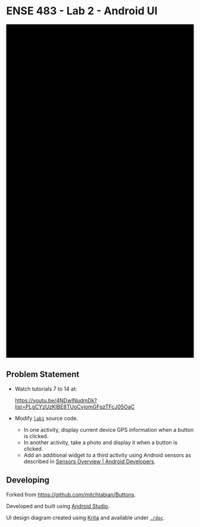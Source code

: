 # ENSE 483 - Lab 2 - Android UI

![Demo](./assets/demo.gif)

## Problem Statement

- Watch tutorials 7 to 14 at:

  https://youtu.be/4NDwINudmDk?list=PLgCYzUzKIBE8TUoCyjomGFqzTFcJ05OaC

- Modify [`lab1`](../lab1) source code.
  - In one activity, display current device GPS information when a button is
    clicked.
  - In another activity, take a photo and display it when a button is clicked.
  - Add an additional widget to a third activity using Android sensors as
    described in
    [Sensors Overview | Android Developers](https://developer.android.com/guide/topics/sensors/sensors_overview).

## Developing

Forked from https://github.com/mitchtabian/Buttons.

Developed and built using
[Android Studio](https://developer.android.com/studio).

UI design diagram created using [Krita](https://krita.org/) and available under
[`./doc`](./doc).
